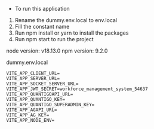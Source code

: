 - To run this application

1. Rename the dummy.env.local to env.local
2. Fill the constant name
3. Run npm install or yarn to install the packages
4. Run npm start to run the project  

node version:  v18.13.0
npm version:  9.2.0

dummy.env.local

    VITE_APP_CLIENT_URL=
    VITE_APP_SERVER_URL=
    VITE_APP_SOCKET_SERVER_URL=
    VITE_APP_JWT_SECRET=workforce_management_system_54637
    VITE_APP_QUANTIGOAPI_URL=
    VITE_APP_QUANTIGO_KEY=
    VITE_APP_QUANTIGO_SUPERADMIN_KEY=
    VITE_APP_AGAPI_URL=
    VITE_APP_AG_KEY=
    VITE_APP_NODE_ENV=